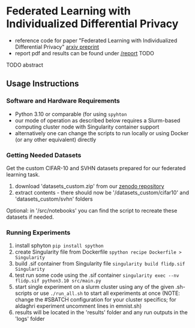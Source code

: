 # Federated Learning with Individualized Differential Privacy
- reference code for paper "Federated Learning with Individualized Differential Privacy" [arxiv preprint](TODO)
- report pdf and results can be found under [/report](./report) TODO

TODO abstract

## Usage Instructions

### Software and Hardware Requirements
* Python 3.10 or comparable (for using `spyhton`
* our mode of operation as described below requires a Slurm-based computing cluster node with Singularity container support
* alternatively one can change the scripts to run locally or using Docker (or any other equivalent) directly

### Getting Needed Datasets
Get the custom CIFAR-10 and SVHN datasets prepared for our federated learning task.

1. download 'datasets_custom.zip' from our [zenodo repository](TODO)
2. extract contents - there should now be '/datasets_custom/cifar10' and 'datasets_custom/svhn' folders

Optional: in '/src/notebooks' you can find the script to recreate these datasets if needed.

### Running Experiments
1. install sphyton
    `pip install spython`
2. create Singularity file from Dockerfile
    `spython recipe Dockerfile > Singularity`
3. build .sif container from Singularity file
    `singularity build flidp.sif Singularity`
4. test run some code using the .sif container
    `singularity exec --nv flidp.sif python3.10 src/main.py`
5. start single experiment on a slurm cluster using any of the given .sh-scripts or use `./run_all.sh` to start all experiments at once (NOTE: change the #SBATCH configuration for your cluster specifics; for aldaghri experiment uncomment lines in emnist.sh)
6. results will be located in the 'results' folder and any run outputs in the 'logs' folder